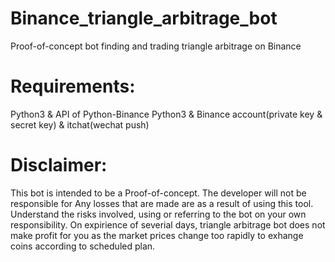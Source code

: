 # Binance_triangle_arbitrage_bot
Proof-of-concept bot finding and trading triangle arbitrage on Binance
# Requirements:
Python3 & API of Python-Binance Python3 & Binance account(private key & secret key) & itchat(wechat push)
# Disclaimer:
This bot is intended to be a Proof-of-concept. 
The developer will not be responsible for Any losses that are made are as a result of using this tool. 
Understand the risks involved, using or referring to the bot on your own responsibility.
On expirience of severial days, triangle arbitrage bot does not make profit for you as the market prices
change too rapidly to exhange coins according to scheduled plan.
